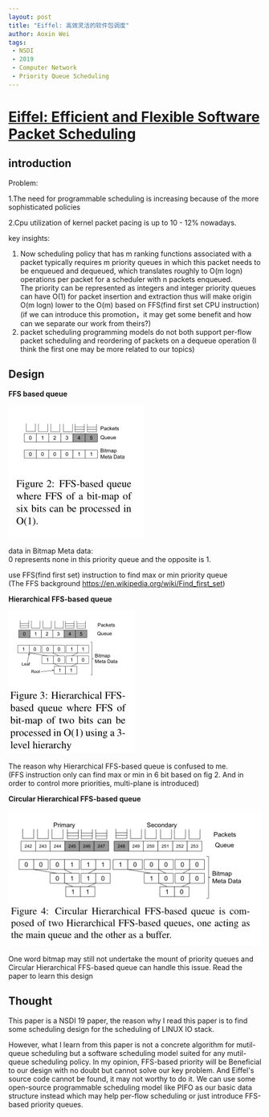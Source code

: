 ```yaml
---
layout: post
title: "Eiffel: 高效灵活的软件包调度"
author: Aoxin Wei
tags:
 - NSDI
 - 2019
 - Computer Network
 - Priority Queue Scheduling
---
```


# [Eiffel: Efficient and Flexible Software Packet Scheduling]()

## introduction

Problem:

1.The need for programmable scheduling is increasing because of the more sophisticated policies

2.Cpu utilization of kernel packet pacing is up to 10 - 12% nowadays.



key insights:

1. Now scheduling policy that has m ranking functions associated with a packet typically requires m priority queues in which this packet needs to be enqueued and dequeued, which translates roughly to O(m logn) operations per packet for a scheduler with n packets enqueued.  
   The priority can be represented as integers and integer priority queues can have O(1) for packet insertion and extraction thus will make origin O(m logn) lower to the O(m) based on FFS(find first set CPU instruction)	(if we can introduce this promotion，it may get some benefit and how can we separate our work from theirs?)
2. packet scheduling programming models do not both support per-flow packet scheduling and reordering of packets on a dequeue operation   (I think the first one may be more related to our topics)



## Design

**FFS based queue**

![image](/images/2021-10-22-Eiffel%20Efficient%20and%20Flexible%20Software%20Packet%20Scheduling/image-20211022160645476.png)

data in Bitmap Meta data:  
0 represents none in this priority queue and the opposite is 1.

use FFS(find first set) instruction to find max or min priority queue  
(The FFS  background https://en.wikipedia.org/wiki/Find_first_set)

**Hierarchical FFS-based queue**

![image](/images/2021-10-22-Eiffel%20Efficient%20and%20Flexible%20Software%20Packet%20Scheduling/image-20211022162011380.png)

The reason why  Hierarchical FFS-based queue is confused to me.  
(FFS instruction only can find max or  min in 6 bit based on fig 2. And in order to control more priorities, multi-plane is introduced)



 **Circular Hierarchical FFS-based queue**

![image](/images/2021-10-22-Eiffel%20Efficient%20and%20Flexible%20Software%20Packet%20Scheduling/image-20211022162213322.png)

One word bitmap may still not undertake the mount of priority queues and Circular Hierarchical FFS-based queue  can handle this issue. Read the paper to learn this design



## Thought

This paper is a NSDI 19 paper, the reason why I read this paper is to find some scheduling design for the scheduling of LINUX IO stack.

However, what I learn from this paper is not  a  concrete algorithm for mutil-queue scheduling  but a software scheduling model suited for any mutil-queue scheduling policy. In my opinion, FFS-based priority will be Beneficial to our design with no doubt but cannot solve our key problem. And Eiffel's source code cannot be found, it may not worthy to do it. We can use some open-source programmable scheduling model like PIFO as our basic data structure instead which may help per-flow scheduling or just introduce FFS-based priority queues.
